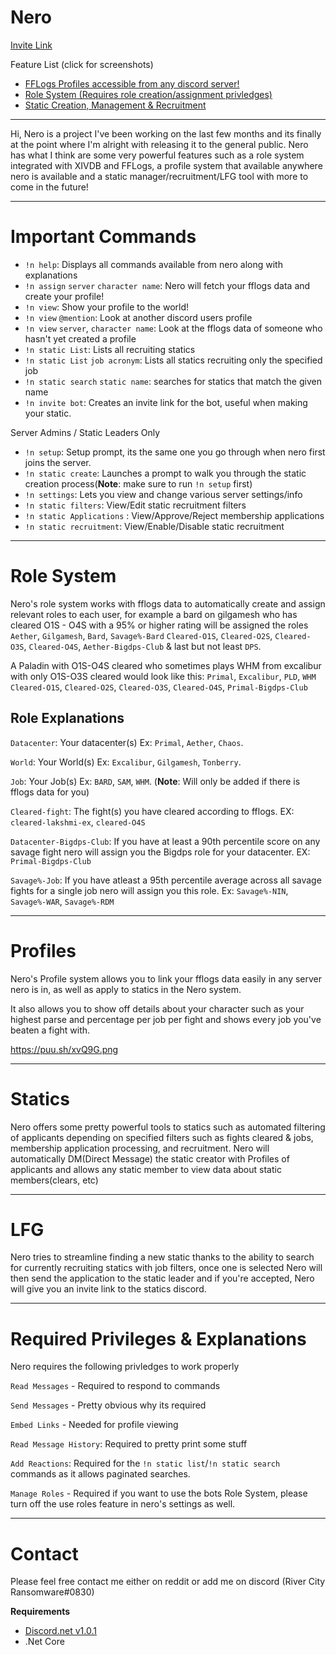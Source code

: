 # Nero
[Invite Link](https://discordapp.com/oauth2/authorize?permissions=2080898303&scope=bot&client_id=332176591042117634)

Feature List (click for screenshots)

 * [FFLogs Profiles accessible from any discord server!](https://puu.sh/xvOCi.png)
 * [Role System (Requires role creation/assignment privledges)](https://puu.sh/xvP3c.png)
 * [Static Creation, Management & Recruitment](https://puu.sh/xvP9b.png)

______

Hi, Nero is a project I've been working on the last few months and its finally at the point where I'm alright with releasing it to the general public. Nero has what I think are some very powerful features such as a role system integrated with XIVDB and FFLogs, a profile system that available anywhere nero is available and a static manager/recruitment/LFG tool with more to come in the future!
______

# Important Commands

* `!n help`: Displays all commands available from nero along with explanations
* `!n assign` `server` `character name`: Nero will fetch your fflogs data and create your profile!
* `!n view`: Show your profile to the world!
* `!n view` `@mention`: Look at another discord users profile
* `!n view` `server`, `character name`: Look at the fflogs data of someone who hasn't yet created a profile
* `!n static List`: Lists all recruiting statics
* `!n static List` `job acronym`: Lists all statics recruiting only the specified job
* `!n static search` `static name`: searches for statics that match the given name
* `!n invite bot`: Creates an invite link for the bot, useful when making your static.

Server Admins / Static Leaders Only
* `!n setup`: Setup prompt, its the same one you go through when nero first joins the server.
* `!n static create`: Launches a prompt to walk you through the static creation process(**Note**: make sure to run `!n setup` first)
* `!n settings`: Lets you view and change various server settings/info
* `!n static filters`: View/Edit static recruitment filters
* `!n static Applications` : View/Approve/Reject membership applications
* `!n static recruitment`: View/Enable/Disable static recruitment

______

# Role System

Nero's role system works with fflogs data to automatically create and 
assign relevant roles to each user, for example a bard on gilgamesh who has cleared O1S - O4S with a 95% or higher rating will be assigned the roles `Aether`, `Gilgamesh`, `Bard`, `Savage%-Bard` `Cleared-O1S`, `Cleared-O2S`, `Cleared-O3S`, `Cleared-O4S`, `Aether-Bigdps-Club` & last but not least `DPS`. 

A Paladin with O1S-O4S cleared who sometimes plays WHM from excalibur with only O1S-O3S cleared would look like this: `Primal`, `Excalibur`, `PLD`, `WHM` `Cleared-O1S`, `Cleared-O2S`, `Cleared-O3S`, `Cleared-O4S`, `Primal-Bigdps-Club`



 Role Explanations
-----
`Datacenter`: Your datacenter(s) Ex: `Primal`, `Aether`, `Chaos`.

`World`: Your World(s) Ex: `Excalibur`, `Gilgamesh`, `Tonberry`.

`Job`: Your Job(s) Ex: `BARD`, `SAM`, `WHM`. (**Note**: Will only be added if there is fflogs data for you)

`Cleared-fight`: The fight(s) you have cleared according to fflogs. EX: `cleared-lakshmi-ex`, `cleared-O4S`

`Datacenter-Bigdps-Club`: If you have at least a 90th percentile score on any savage fight nero will assign you the Bigdps role for your datacenter. EX: `Primal-Bigdps-Club`

`Savage%-Job`: If you have atleast a 95th percentile average across all savage fights for a single job nero will assign you this role. Ex: `Savage%-NIN`, `Savage%-WAR`, `Savage%-RDM`

______

# Profiles

Nero's Profile system allows you to link your fflogs data easily in any server nero is in, as well as apply to statics in the Nero system.

It also allows you to show off details about your character such as your highest parse and percentage per job per fight and shows every job you've beaten a fight with.

https://puu.sh/xvQ9G.png

______

# Statics

Nero offers some pretty powerful tools to statics such as automated filtering of applicants depending on specified filters such as fights cleared & jobs, membership application processing, and recruitment. Nero will automatically DM(Direct Message) the static creator with Profiles of applicants and allows any static member to view data about static members(clears, etc)

_____

# LFG

Nero tries to streamline finding a new static thanks to the ability to search for currently recruiting statics with job filters, once one is selected Nero will then send the application to the static leader and if you're accepted, Nero will give you an invite link to the statics discord.


____

# Required Privileges & Explanations

Nero requires the following privledges to work properly

`Read Messages` - Required to respond to commands

`Send Messages` - Pretty obvious why its required

`Embed Links` - Needed for profile viewing

`Read Message History`: Required to pretty print some stuff

`Add Reactions`: Required for the `!n static list`/`!n static search` commands as it allows paginated searches.

`Manage Roles` - Required if you want to use the bots Role System, please turn off the use roles feature in nero's settings as well.

____

# Contact

Please feel free contact me either on reddit or add me on discord (River City Ransomware#0830)

__Requirements__
  * [Discord.net v1.0.1](https://github.com/RogueException/Discord.Net)
  * .Net Core
